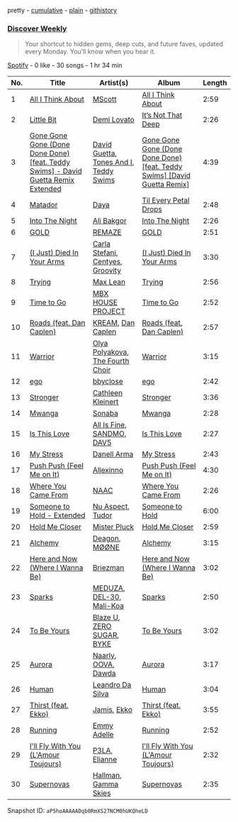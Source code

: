 pretty - [cumulative](/playlists/cumulative/37i9dQZEVXcMQ21aVFwcU6.md) - [plain](/playlists/plain/37i9dQZEVXcMQ21aVFwcU6) - [githistory](https://github.githistory.xyz/mdn522/spotify-playlist-archive/blob/main/playlists/plain/37i9dQZEVXcMQ21aVFwcU6)

### [Discover Weekly](https://open.spotify.com/playlist/37i9dQZEVXcMQ21aVFwcU6)

> Your shortcut to hidden gems, deep cuts, and future faves, updated every Monday\. You’ll know when you hear it.

[Spotify](https://open.spotify.com/user/spotify) - 0 like - 30 songs - 1 hr 34 min

| No. | Title | Artist(s) | Album | Length |
|---|---|---|---|---|
| 1 | [All I Think About](https://open.spotify.com/track/2Kx6BIEkrESklpuFuzoODq) | [MScott](https://open.spotify.com/artist/6RjL2wVymlBEGpiSdfZzu6) | [All I Think About](https://open.spotify.com/album/57jQwovxidRAKEYszyeIEy) | 2:59 |
| 2 | [Little Bit](https://open.spotify.com/track/0vQw7C8bFvLGAGjUUp6EwH) | [Demi Lovato](https://open.spotify.com/artist/6S2OmqARrzebs0tKUEyXyp) | [It’s Not That Deep](https://open.spotify.com/album/0bzP9iV2QbM6174JLfGxcc) | 2:26 |
| 3 | [Gone Gone Gone \(Done Done Done\) \[feat\. Teddy Swims\] \- David Guetta Remix Extended](https://open.spotify.com/track/4fZUvA5RpKl0gT2arJSoq3) | [David Guetta](https://open.spotify.com/artist/1Cs0zKBU1kc0i8ypK3B9ai), [Tones And I](https://open.spotify.com/artist/2NjfBq1NflQcKSeiDooVjY), [Teddy Swims](https://open.spotify.com/artist/33qOK5uJ8AR2xuQQAhHump) | [Gone Gone Gone \(Done Done Done\) \[feat\. Teddy Swims\] \[David Guetta Remix\]](https://open.spotify.com/album/7ypDy3rrmR6ZasyX6WuUvu) | 4:39 |
| 4 | [Matador](https://open.spotify.com/track/2M4qvqukH7sBI7XYOBcBxq) | [Daya](https://open.spotify.com/artist/6Dd3NScHWwnW6obMFbl1BH) | [Til Every Petal Drops](https://open.spotify.com/album/1UVCp05RQ7M90Ffle2viPQ) | 2:48 |
| 5 | [Into The Night](https://open.spotify.com/track/0G5ifUzSyTAiQGtGDHnq55) | [Ali Bakgor](https://open.spotify.com/artist/4Zdbr0JJj9SXMDJfus1mNs) | [Into The Night](https://open.spotify.com/album/1m8nBRhqG6ibHx9R9UkcMl) | 2:26 |
| 6 | [GOLD](https://open.spotify.com/track/05n56f3mxKQ4qLzT6SHa7D) | [REMAZE](https://open.spotify.com/artist/7JgLMiRf1ogwmyTskyD8vB) | [GOLD](https://open.spotify.com/album/3OzIji07hCsKdsk8IlbTat) | 2:51 |
| 7 | [\(I Just\) Died In Your Arms](https://open.spotify.com/track/5EQl3ZWWD5Y80WhXu1T99T) | [Carla Stefani](https://open.spotify.com/artist/039f11lucJoOilXECd6Sy1), [Centyes](https://open.spotify.com/artist/6ZA9OoprBbdtu5Y7zxAkYH), [Groovity](https://open.spotify.com/artist/2QPS5fm7Db6AXchS8L5zsT) | [\(I Just\) Died In Your Arms](https://open.spotify.com/album/1AcFPrUNj4ylPiXBAahMpA) | 3:30 |
| 8 | [Trying](https://open.spotify.com/track/3BNsRLwPBRo3OQOi7ifza3) | [Max Lean](https://open.spotify.com/artist/4sOc3KgWiki8GMnvxYH8sh) | [Trying](https://open.spotify.com/album/643AxZ4JHMSwsUD6YI5dyv) | 2:56 |
| 9 | [Time to Go](https://open.spotify.com/track/6RA1ouktN7zxfiXSZ5oIvv) | [MBX HOUSE PROJECT](https://open.spotify.com/artist/5mLNCwx6xNWlnggPt5sFVB) | [Time to Go](https://open.spotify.com/album/6pIqeooUp3fyzBFKd74Zie) | 2:52 |
| 10 | [Roads \(feat\. Dan Caplen\)](https://open.spotify.com/track/2ChXJKUXCITaj4IdXB9CqV) | [KREAM](https://open.spotify.com/artist/0DdDnziut7wOo6cAYWVZC5), [Dan Caplen](https://open.spotify.com/artist/2U3FuHYvL3vhkbDAXm24Ep) | [Roads \(feat\. Dan Caplen\)](https://open.spotify.com/album/0MjnAg6LHCu8l8ydcePe41) | 2:57 |
| 11 | [Warrior](https://open.spotify.com/track/7l18AWN3ri1RlZAijyZaAu) | [Olya Polyakova](https://open.spotify.com/artist/5hpfP3fMcBFgQyTEpo19tl), [The Fourth Choir](https://open.spotify.com/artist/5taVVXabvK7X90KZqGA5X5) | [Warrior](https://open.spotify.com/album/6pC6OtjTUkKArTbXve5uls) | 3:15 |
| 12 | [ego](https://open.spotify.com/track/5PBTKRzy7645Er3nPxTWWK) | [bbyclose](https://open.spotify.com/artist/2UNjfzEkfsdWVDwnuD6vdH) | [ego](https://open.spotify.com/album/3EQlX84VGFJcYuV4g9frFm) | 2:42 |
| 13 | [Stronger](https://open.spotify.com/track/4oF8ZQh2VFCusgxZnXr0AX) | [Cathleen Kleinert](https://open.spotify.com/artist/52ZgL6rYQ7FarIV3hPCDzg) | [Stronger](https://open.spotify.com/album/6QF4NeykwYUoFrqoZQ92Ct) | 3:36 |
| 14 | [Mwanga](https://open.spotify.com/track/1FnwIQPTRdz5aYdR43QKnI) | [Sonaba](https://open.spotify.com/artist/1gy00wREwEJmfbDNFoZk1a) | [Mwanga](https://open.spotify.com/album/7LpVrzkGnfjcexqGxDCdnR) | 2:28 |
| 15 | [Is This Love](https://open.spotify.com/track/2VgL5otCnJOIpKfz6719mo) | [All Is Fine](https://open.spotify.com/artist/4oWonABFu4oZ9gks7oST80), [SANDMO](https://open.spotify.com/artist/6s4D1tHXN2nIoywKMPR8UF), [DAV5](https://open.spotify.com/artist/47dPr2uiIrwKz4ALQ6ejWG) | [Is This Love](https://open.spotify.com/album/3XCOXuQsf9XixkgmphW3sc) | 2:27 |
| 16 | [My Stress](https://open.spotify.com/track/0GDzFlFtK4CyRLV7v5avaE) | [Danell Arma](https://open.spotify.com/artist/3xksDFio6oCdauPR6UE4Aj) | [My Stress](https://open.spotify.com/album/7Ksm3GM22tZePSvv5T53Dk) | 2:43 |
| 17 | [Push Push \(Feel Me on It\)](https://open.spotify.com/track/7cxmIVYgmzvDerBa6nnypP) | [Allexinno](https://open.spotify.com/artist/6hIBOHpUrCVdSj3bCdQyEY) | [Push Push \(Feel Me on It\)](https://open.spotify.com/album/3as1EQ90sHWaRPdpTDk4fb) | 4:30 |
| 18 | [Where You Came From](https://open.spotify.com/track/0ZU1ZJNvZC4OkiEsUSZ6Ua) | [NAAC](https://open.spotify.com/artist/7mljyQJgwCXjkCe27YiIGV) | [Where You Came From](https://open.spotify.com/album/6yhwcEXp9hvLJqMfQmgsyP) | 2:26 |
| 19 | [Someone to Hold \- Extended](https://open.spotify.com/track/2jf1eouFzdGUDL5CgYgSfC) | [Nu Aspect](https://open.spotify.com/artist/4NhRml5ZOfNaYJAHUE0XwT), [Tudor](https://open.spotify.com/artist/6YPmhC6xckfcUiw4undxAb) | [Someone to Hold](https://open.spotify.com/album/5QufrcvqApG6PpIXUMQ6Ka) | 6:00 |
| 20 | [Hold Me Closer](https://open.spotify.com/track/2J3IgNRPX2boRchFaHrNvK) | [Mister Pluck](https://open.spotify.com/artist/26DcOPrFVKbBzX0fazHUQW) | [Hold Me Closer](https://open.spotify.com/album/4wXuAUZobH29HInGQ21r2w) | 2:59 |
| 21 | [Alchemy](https://open.spotify.com/track/2gDrjbWjcmqMg24DfeYT7b) | [Deagon](https://open.spotify.com/artist/34h3uv9dVLZqv4chYpSXWw), [MØØNE](https://open.spotify.com/artist/7kKL0Z6mypwMkgCevMfuQ6) | [Alchemy](https://open.spotify.com/album/0rntaXsXCYfd1hpKyYoHyl) | 3:15 |
| 22 | [Here and Now \(Where I Wanna Be\)](https://open.spotify.com/track/2uHi2Fc38bs1keR72wTpwd) | [Briezman](https://open.spotify.com/artist/4JK0JBJCMNxEbcXfNLkN29) | [Here and Now \(Where I Wanna Be\)](https://open.spotify.com/album/1FgfwzQy0rltxdT9ALU34H) | 3:02 |
| 23 | [Sparks](https://open.spotify.com/track/0SG7XH1L4gMwcXkLuMjDgq) | [MEDUZA](https://open.spotify.com/artist/0xRXCcSX89eobfrshSVdyu), [DEL\-30](https://open.spotify.com/artist/3YUMfiE2ROxoup2bHSUXjU), [Mali\-Koa](https://open.spotify.com/artist/45Dc572GdbJ6Guc8X3UW24) | [Sparks](https://open.spotify.com/album/5OkPS4db29TTA4FAMnbTly) | 2:50 |
| 24 | [To Be Yours](https://open.spotify.com/track/0ywLHeKRlMkw9xI9UBoiEB) | [Blaze U](https://open.spotify.com/artist/2qY02HUpBMVIy3oGX8URf1), [ZERO SUGAR](https://open.spotify.com/artist/5Ri8A4FMxA7QMYjKBUCidX), [BYKE](https://open.spotify.com/artist/0gn1P6hZxOj7VD6Q5jNJMd) | [To Be Yours](https://open.spotify.com/album/4yktPo7oVRGBOnCCA7HVn6) | 3:02 |
| 25 | [Aurora](https://open.spotify.com/track/0gQvZQ40KGPwsJmcfRc3oF) | [Naarly](https://open.spotify.com/artist/4ME20XT9IP5JOpqoIGQ6Js), [OOVA](https://open.spotify.com/artist/67oqxTVS3N7Z6fDVfFC3t6), [Dawda](https://open.spotify.com/artist/5CtgmVTepFFoGGtuXsPKFj) | [Aurora](https://open.spotify.com/album/4Ge0jnjfwQKRuORRE9NMDT) | 3:17 |
| 26 | [Human](https://open.spotify.com/track/2QF39Sqnp66HiJt1ixNzM0) | [Leandro Da Silva](https://open.spotify.com/artist/5hCv8oMMxHb3FoHMGLN8Vx) | [Human](https://open.spotify.com/album/6s4PjCrfdzo26S4xG5hgF3) | 3:04 |
| 27 | [Thirst \(feat\. Ekko\)](https://open.spotify.com/track/4o3gJTG0y7Y6AUj7M3YNIv) | [Jamis](https://open.spotify.com/artist/2SdcyCKXwjtQJymVLGyBlx), [Ekko](https://open.spotify.com/artist/4QKGlPUIuL7IzE4vsVwIu6) | [Thirst \(feat\. Ekko\)](https://open.spotify.com/album/1Gd0i3I0IMAHdH4JjcR9Nn) | 3:55 |
| 28 | [Running](https://open.spotify.com/track/0tQH6UII1BmuqViy97JSEI) | [Emmy Adelle](https://open.spotify.com/artist/6wYMMrkpIsZle8uBBR8pVv) | [Running](https://open.spotify.com/album/6N7J9Ku7RdxrcSMeo7PCbt) | 2:52 |
| 29 | [I'll Fly With You \(L'Amour Toujours\)](https://open.spotify.com/track/5xAk3lgguDtrmE8Y9WBmJz) | [P3LA](https://open.spotify.com/artist/0qdPjUTkJIt0SmdTF8TqGs), [Elianne](https://open.spotify.com/artist/2wr9s1uZx764adiUdgLVHu) | [I'll Fly With You \(L'Amour Toujours\)](https://open.spotify.com/album/4biQSw9A6bRXiygouUDsMZ) | 2:32 |
| 30 | [Supernovas](https://open.spotify.com/track/2OZVxebn9wqgjzqqisdK28) | [Hallman](https://open.spotify.com/artist/6lQbKezHkug0aJSkAjYYO5), [Gamma Skies](https://open.spotify.com/artist/4mXOrMPAOxaPL9v8AGhcYA) | [Supernovas](https://open.spotify.com/album/1ULPnCNtM9FLoE3oCfog3B) | 2:35 |

Snapshot ID: `aP5hoAAAAADqb0RmXS27NCM0hUKQheLD`

